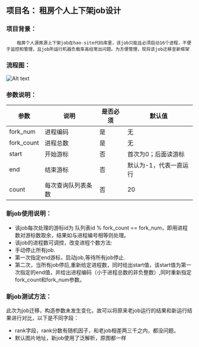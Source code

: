 ## 项目名： 租房个人上下架job设计
### 项目背景：
```
    租房个人源房源上下架job在hao-site代码库里，该job只能且必须启动16个进程，不便于监控和管理，且job所运行机器负载率高经常出问题。为方便管理，现将该job迁移至新框架
```
### 流程图：
![Alt text](http://gitlab.corp.anjuke.com/ruiwang_h214/design/raw/master/%E7%A7%9F%E6%88%BF%E5%88%97%E8%A1%A8%E9%A1%B52.png "Optional title")



### 参数说明：
参数|说明|是否必须|默认值
 ---|---|---|---
fork_num|进程编码|是|无
fork_count|进程总数|是|无
start|开始游标|否|首次为0；后面读游标
end|结束游标|否|默认为-1，代表一直运行
count|每次查询队列表条数|否|20
### 新job使用说明：
 *  该job每次处理的游标id为  队列表id % fork_count == fork_num，即用进程数对游标数取余，结果如与进程编号相等则处理。
 *  该job的进程数可调控，改变进程个数方法:
   * 手动停止所有job.
   * 第一次指定end游标，启动job,等待所有job停止.
   * 第二次，当所有job停后,重新给定进程数，同时给出start值，该start值为第一次指定的end值，并给出进程编码（小于进程总数的非负整数）,同时重新指定fork_count和fork_num参数。
 

### 新job测试方法：
此次为job迁移，构造参数未发生变化，故可以将原来老job运行的结果和新运行结果进行对比，以下是不同字段：
   * rank字段，rank分数有随机因子，和老job相差两三千之内，都没问题。
   * 默认图片地址，新job使用了泛解析，原图都一样
